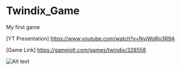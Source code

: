 # Twindix_Game
My first game

[YT Presentation] https://www.youtube.com/watch?v=NyjWqRp3R9A

[Game Link] https://gamejolt.com/games/twindix/328558

![Alt text](relative/path/to/img.jpg?raw=true "Title")
